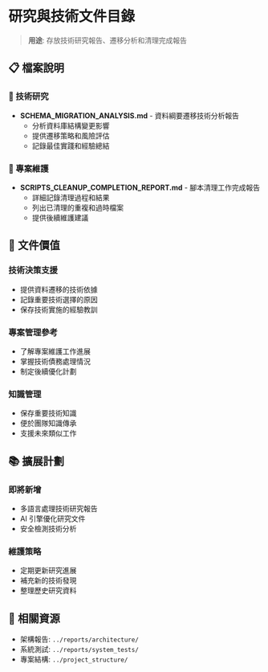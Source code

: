 # 研究與技術文件目錄

> **用途**: 存放技術研究報告、遷移分析和清理完成報告

## 📋 檔案說明

### 🔬 技術研究
- **SCHEMA_MIGRATION_ANALYSIS.md** - 資料綱要遷移技術分析報告
  - 分析資料庫結構變更影響
  - 提供遷移策略和風險評估
  - 記錄最佳實踐和經驗總結

### 🧹 專案維護
- **SCRIPTS_CLEANUP_COMPLETION_REPORT.md** - 腳本清理工作完成報告
  - 詳細記錄清理過程和結果
  - 列出已清理的重複和過時檔案
  - 提供後續維護建議

## 🎯 文件價值

### 技術決策支援
- 提供資料遷移的技術依據
- 記錄重要技術選擇的原因
- 保存技術實施的經驗教訓

### 專案管理參考
- 了解專案維護工作進展
- 掌握技術債務處理情況
- 制定後續優化計劃

### 知識管理
- 保存重要技術知識
- 便於團隊知識傳承
- 支援未來類似工作

## 📚 擴展計劃

### 即將新增
- 多語言處理技術研究報告
- AI 引擎優化研究文件
- 安全檢測技術分析

### 維護策略
- 定期更新研究進展
- 補充新的技術發現
- 整理歷史研究資料

## 🔗 相關資源

- 架構報告: `../reports/architecture/`
- 系統測試: `../reports/system_tests/`
- 專案結構: `../project_structure/`